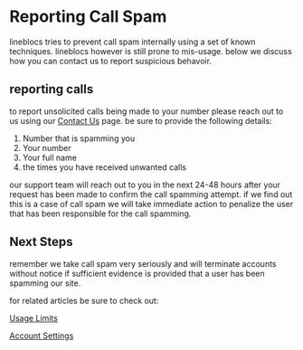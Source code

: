 # Reporting Call Spam

lineblocs tries to prevent call spam internally using a set of known techniques. lineblocs however is still prone to mis-usage. below we discuss how you can contact us to report suspicious behavoir.

## reporting calls

to report unsolicited calls being made to your number please reach out to us using our [Contact Us](http://lineblocs.com/contact) page. be sure to provide the following details:

1. Number that is spamming you
2. Your number
3. Your full name
4. the times you have received unwanted calls

our support team will reach out to you in the next 24-48 hours after your request has been made to confirm the call spamming attempt. if we find out this is a case of call spam we will take immediate action to penalize the user that has been responsible for the call spamming.

## Next Steps

remember we take call spam very seriously and will terminate accounts without notice if sufficient evidence is provided that a user has been spamming our site.

for related articles be sure to check out:

[Usage Limits](http://lineblocs.com/resources/other-topics/usage-limits)

[Account Settings](http://lineblocs.com/resources/other-topics/account-settings)